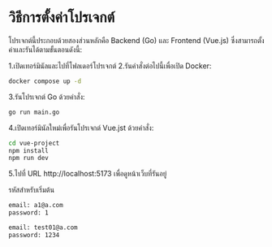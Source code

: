 # วิธีการตั้งค่าโปรเจกต์

โปรเจกต์นี้ประกอบด้วยสองส่วนหลักคือ Backend (Go) และ Frontend (Vue.js) ซึ่งสามารถตั้งค่าและรันได้ตามขั้นตอนดังนี้:

1.เปิดเทอร์มินัลและไปที่โฟลเดอร์โปรเจกต์
2.รันคำสั่งต่อไปนี้เพื่อเปิด Docker:
   ```bash
   docker compose up -d
   ```
3.รันโปรเจกต์ Go ด้วยคำสั่ง:
   ```bash
   go run main.go
   ```
4.เปิดเทอร์มินัลใหม่เพื่อรันโปรเจกต์ Vue.jst ด้วยคำสั่ง:
   ```bash
   cd vue-project
   npm install
   npm run dev
   ```
5.ไปที่ URL http://localhost:5173 เพื่อดูหน้าเว็บที่รันอยู่

รหัสสำหรับเริ่มต้น
```bash
email: a1@a.com
password: 1
```
```bash
email: test01@a.com
password: 1234
```
